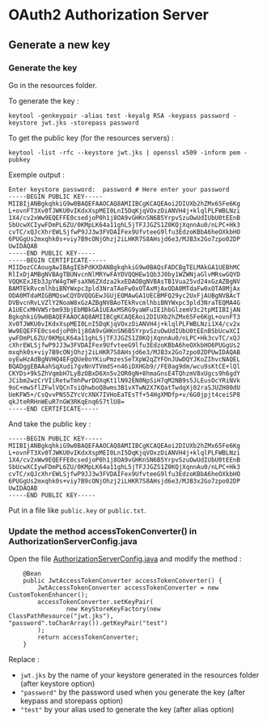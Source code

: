 # OAuth2 Authorization Server

## Generate a new key

### Generate the key

Go in the resources folder.

To generate the key :

`keytool -genkeypair -alias test -keyalg RSA -keypass password -keystore jwt.jks -storepass password`

To get the public key (for the resources servers) :

`keytool -list -rfc --keystore jwt.jks | openssl x509 -inform pem -pubkey`

Exemple  output :

```text
Enter keystore password:  password # Here enter your password
-----BEGIN PUBLIC KEY-----
MIIBIjANBgkqhkiG9w0BAQEFAAOCAQ8AMIIBCgKCAQEAoi2DIUXb2hZMx65Fe6Kg
L+ovnFT3Xv0TJWKU0vIKdxXspMEI0LnI5DqKjqVOxzDiANVH4j+klqlPLFWBLNzi
1X4/cv2xWw9EQEFFE0csedjoP0h1j8OA9vGHKnSN6B5YrpvSzuOwUdIUbU0tEEnB
SbUcwXCIywFDmPL6ZU/0KMpLK64a11ghL5jTFJJGZS1Z0KQjXqnnAu0/nLPC+Hk3
cvTC/xQJcXhrEWLSjfwP9JJ3w3FVDAIFex9UfvteeG9lfu3EdzoKBbA6heOXkbHO
6PUGgUs2mxqhk0s+viy7B9cONjOhzj2iLHKR7S8AHsjd6e3/MJB3x2Go7zpo02DP
UwIDAQAB
-----END PUBLIC KEY-----
-----BEGIN CERTIFICATE-----
MIIDozCCAougAwIBAgIEbPdKXDANBgkqhkiG9w0BAQsFADCBgTELMAkGA1UEBhMC
RlIxDjAMBgNVBAgTBUNvcnNlMRYwFAYDVQQHEw1Qb3J0by1WZWNjaGlvMRswGQYD
VQQKExJEb3JpYW4gTWFsaXN6ZXdza2kxEDAOBgNVBAsTB1Vua25vd24xGzAZBgNV
BAMTEkRvcmlhbiBNYWxpc3pld3NraTAeFw0xOTAxMjAxODA0MTdaFw0xOTA0MjAx
ODA0MTdaMIGBMQswCQYDVQQGEwJGUjEOMAwGA1UECBMFQ29yc2UxFjAUBgNVBAcT
DVBvcnRvLVZlY2NoaW8xGzAZBgNVBAoTEkRvcmlhbiBNYWxpc3pld3NraTEQMA4G
A1UECxMHVW5rbm93bjEbMBkGA1UEAxMSRG9yaWFuIE1hbGlzemV3c2tpMIIBIjAN
BgkqhkiG9w0BAQEFAAOCAQ8AMIIBCgKCAQEAoi2DIUXb2hZMx65Fe6KgL+ovnFT3
Xv0TJWKU0vIKdxXspMEI0LnI5DqKjqVOxzDiANVH4j+klqlPLFWBLNzi1X4/cv2x
Ww9EQEFFE0csedjoP0h1j8OA9vGHKnSN6B5YrpvSzuOwUdIUbU0tEEnBSbUcwXCI
ywFDmPL6ZU/0KMpLK64a11ghL5jTFJJGZS1Z0KQjXqnnAu0/nLPC+Hk3cvTC/xQJ
cXhrEWLSjfwP9JJ3w3FVDAIFex9UfvteeG9lfu3EdzoKBbA6heOXkbHO6PUGgUs2
mxqhk0s+viy7B9cONjOhzj2iLHKR7S8AHsjd6e3/MJB3x2Go7zpo02DPUwIDAQAB
oyEwHzAdBgNVHQ4EFgQUe0oYKiuPmzesSeTXpW2qZYFOnJUwDQYJKoZIhvcNAQEL
BQADggEBAAahSqXudi7gvNnVTVmdS+n46iDXHGb9//FE0ag9dm/wcu9sKtCE+lQl
CKYDs+9kSZhVqmbH7LyBzOBxD6Xn5v2OR0gN+8hmaGnsE4TQhzmV8xUgcs9h6gdY
JCibm2wzCrVIiRetwTmhPwrDOXqKt1lN92EN0NpSiH7qM2NB9s5JLEusOcYRiNVk
9oC+mwSflZFwlVQCnTsiQhwboQ8wms3B1vXTwN2X7KQatTwdqXj02raSJUZH80dU
UeKFW5+/CsQvvPNS5ZYcVcXNX7IVHoEaTEsTf+54HgXMDfp+v/6G0jpjt4ceiSP8
qkJteRRHnWEuR7nGW3RKqEnq6S7tlU8=
-----END CERTIFICATE-----

```

And take the public key :

```text
-----BEGIN PUBLIC KEY-----
MIIBIjANBgkqhkiG9w0BAQEFAAOCAQ8AMIIBCgKCAQEAoi2DIUXb2hZMx65Fe6Kg
L+ovnFT3Xv0TJWKU0vIKdxXspMEI0LnI5DqKjqVOxzDiANVH4j+klqlPLFWBLNzi
1X4/cv2xWw9EQEFFE0csedjoP0h1j8OA9vGHKnSN6B5YrpvSzuOwUdIUbU0tEEnB
SbUcwXCIywFDmPL6ZU/0KMpLK64a11ghL5jTFJJGZS1Z0KQjXqnnAu0/nLPC+Hk3
cvTC/xQJcXhrEWLSjfwP9JJ3w3FVDAIFex9UfvteeG9lfu3EdzoKBbA6heOXkbHO
6PUGgUs2mxqhk0s+viy7B9cONjOhzj2iLHKR7S8AHsjd6e3/MJB3x2Go7zpo02DP
UwIDAQAB
-----END PUBLIC KEY-----
```

Put in a file like `public.key` or `public.txt`.

### Update the method accessTokenConverter() in AuthorizationServerConfig.java

Open the file [AuthorizationServerConfig.java](./src/main/java/fr/dorianmaliszewski/app/oauth2server/config/AuthorizationServerConfig.java) and modify the method :

```java_holder_method_tree
    @Bean
    public JwtAccessTokenConverter accessTokenConverter() {
        JwtAccessTokenConverter accessTokenConverter = new CustomTokenEnhancer();
        accessTokenConverter.setKeyPair(
                new KeyStoreKeyFactory(new ClassPathResource("jwt.jks"), "password".toCharArray()).getKeyPair("test")
        );
        return accessTokenConverter;
    }
```

Replace :

- `jwt.jks` by the name of your keystore generated in the resources folder (after keystore option)
- `"password"` by the password used when you generate the key (after keypass and storepass option)
- `"test"` by your alias used to generate the key (after alias option)